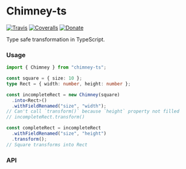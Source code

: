 # Chimney-ts

[![Travis](https://img.shields.io/travis/alexjoverm/typescript-library-starter.svg)](https://travis-ci.org/alexjoverm/typescript-library-starter)
[![Coveralls](https://img.shields.io/coveralls/alexjoverm/typescript-library-starter.svg)](https://coveralls.io/github/alexjoverm/typescript-library-starter)
[![Donate](https://img.shields.io/badge/donate-paypal-blue.svg)](https://paypal.me/airtoxin)

Type safe transformation in TypeScript.

### Usage

```typescript
import { Chimney } from "chimney-ts";

const square = { size: 10 };
type Rect = { width: number, height: number };

const incompleteRect = new Chimney(square)
  .into<Rect>()
  .withFieldRenamed("size", "width");
// Can't call `transform()` because `height` property not filled
// incompleteRect.transform()

const completeRect = incompleteRect
  .withFieldRenamed("size", "height")
  .transform();
// Square transforms into Rect
```

### API

